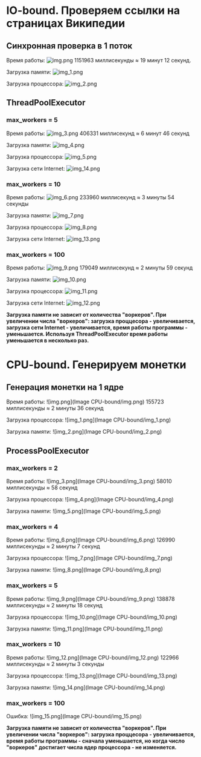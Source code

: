 # IO-bound. Проверяем ссылки на страницах Википедии
## Синхронная проверка в 1 поток

Время работы: ![img.png](Image/img.png)
1151963 миллисекунды ≈ 19 минут 12 секунд.

Загрузка памяти: ![img_1.png](Image/img_1.png)

Загрузка процессора: ![img_2.png](Image/img_2.png)

## ThreadPoolExecutor

### max_workers = 5

Время работы: ![img_3.png](Image/img_3.png)
406331 миллисекунд ≈ 6 минут 46 секунд

Загрузка памяти: ![img_4.png](Image/img_4.png)

Загрузка процессора: ![img_5.png](Image/img_5.png)

Загрузка сети Internet: ![img_14.png](Image/img_14.png)

### max_workers = 10

Время работы: ![img_6.png](Image/img_6.png)
233960 миллисекунд ≈ 3 минуты 54 секунды

Загрузка памяти: ![img_7.png](Image/img_7.png)

Загрузка процессора: ![img_8.png](Image/img_8.png)

Загрузка сети Internet: ![img_13.png](Image/img_13.png)

### max_workers = 100

Время работы: ![img_9.png](Image/img_9.png)
179049 миллисекунд ≈ 2 минуты 59 секунд

Загрузка памяти: ![img_10.png](Image/img_10.png)

Загрузка процессора: ![img_11.png](Image/img_11.png)

Загрузка сети Internet: ![img_12.png](Image/img_12.png)

**Загрузка памяти не зависит от количества "воркеров".
При увеличении числа "воркеров": загрузка проццесора - увеличивается, загрузка сети Internet - увеличивается, время работы программы - уменьшается.
Используя ThreadPoolExecutor время работы уменьшается в несколько раз.**

# CPU-bound. Генерируем монетки
## Генерация монетки на 1 ядре

Время работы: ![img.png](Image CPU-bound/img.png)
155723 миллисекунды ≈ 2 минуты 36 секунд

Загрузка процессора: ![img_1.png](Image CPU-bound/img_1.png)

Загрузка памяти: ![img_2.png](Image CPU-bound/img_2.png)

## ProcessPoolExecutor
### max_workers = 2

Время работы: ![img_3.png](Image CPU-bound/img_3.png)
58010 миллисекунды ≈ 58 секунд

Загрузка процессора: ![img_4.png](Image CPU-bound/img_4.png)

Загрузка памяти: ![img_5.png](Image CPU-bound/img_5.png)

### max_workers = 4

Время работы: ![img_6.png](Image CPU-bound/img_6.png)
126990 миллисекунды ≈ 2 минуты 7 секунд

Загрузка процессора: ![img_7.png](Image CPU-bound/img_7.png)

Загрузка памяти: ![img_8.png](Image CPU-bound/img_8.png)

### max_workers = 5

Время работы: ![img_9.png](Image CPU-bound/img_9.png)
138878 миллисекунды ≈ 2 минуты 18 секунд

Загрузка процессора: ![img_10.png](Image CPU-bound/img_10.png)

Загрузка памяти: ![img_11.png](Image CPU-bound/img_11.png)

### max_workers = 10

Время работы: ![img_12.png](Image CPU-bound/img_12.png)
122966 миллисекунды ≈ 2 минуты 3 секунды

Загрузка процессора: ![img_13.png](Image CPU-bound/img_13.png)

Загрузка памяти: ![img_14.png](Image CPU-bound/img_14.png)

### max_workers = 100

Ошибка: ![img_15.png](Image CPU-bound/img_15.png)


**Загрузка памяти не зависит от количества "воркеров".
При увеличении числа "воркеров": загрузка проццесора - увеличивается, время работы программы - сначала уменьшается, но когда число "воркеров" достигает числа ядер процессора - не изменяется.**